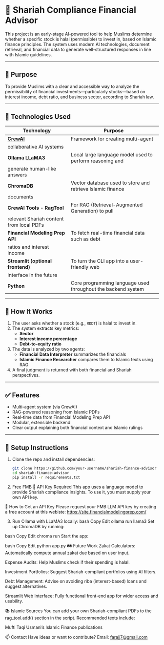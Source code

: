 # 🕌 Shariah Compliance Financial Advisor

This project is an early-stage AI-powered tool to help Muslims determine whether a 
specific stock is halal (permissible) to invest in, based on Islamic finance 
principles. The system uses modern AI technologies, document retrieval, and 
financial data to generate well-structured responses in line with Islamic 
guidelines.

---

## 📌 Purpose

To provide Muslims with a clear and accessible way to analyze the permissibility of 
financial investments—particularly stocks—based on interest income, debt ratio, and 
business sector, according to Shariah law.

---

## 🧠 Technologies Used

| Technology | Purpose |
|-----------|---------|
| **[CrewAI](https://docs.crewai.com/)** | Framework for creating multi-agent 
collaborative AI systems |
| **Ollama LLaMA3** | Local large language model used to perform reasoning and 
generate human-like answers |
| **ChromaDB** | Vector database used to store and retrieve Islamic finance 
documents |
| **CrewAI Tools - RagTool** | For RAG (Retrieval-Augmented Generation) to pull 
relevant Shariah content from local PDFs |
| **Financial Modeling Prep API** | To fetch real-time financial data such as debt 
ratios and interest income |
| **Streamlit (optional frontend)** | To turn the CLI app into a user-friendly web 
interface in the future |
| **Python** | Core programming language used throughout the backend system |

---

## 🚀 How It Works

1. The user asks whether a stock (e.g., `RDDT`) is halal to invest in.
2. The system extracts key metrics:
   - **Sector**
   - **Interest income percentage**
   - **Debt-to-equity ratio**
3. The data is analyzed by two agents:
   - **Financial Data Interpreter** summarizes the financials
   - **Islamic Finance Researcher** compares them to Islamic texts using RAG
4. A final judgment is returned with both financial and Shariah perspectives.

---

## ✅ Features

- Multi-agent system (via CrewAI)
- RAG-powered reasoning from Islamic PDFs
- Real-time data from Financial Modeling Prep API
- Modular, extensible backend
- Clear output explaining both financial context and Islamic rulings

---

## 🔧 Setup Instructions

1. Clone the repo and install dependencies:
   ```bash
   git clone https://github.com/your-username/shariah-finance-advisor
   cd shariah-finance-advisor
   pip install -r requirements.txt

2. Free FMB 🔐 API Key Required
This app uses a language model to provide Shariah compliance insights. To use it, 
you must supply your own API key.

📌 How to Get an API Key
Please request your FMB LLM API key by creating a free account at this webiste: 
https://site.financialmodelingprep.com/

3. Run Ollama with LLaMA3 locally:
bash
Copy
Edit
ollama run llama3
Set up ChromaDB by running:

bash
Copy
Edit
chroma run
Start the app:

bash
Copy
Edit
python app.py
🛤️ Future Work
Zakat Calculators: Automatically compute annual zakat due based on user input.

Expense Audits: Help Muslims check if their spending is halal.

Investment Portfolios: Suggest Shariah-compliant portfolios using AI filters.

Debt Management: Advise on avoiding riba (interest-based) loans and suggest 
alternatives.

Streamlit Web Interface: Fully functional front-end app for wider access and 
usability.

📚 Islamic Sources
You can add your own Shariah-compliant PDFs to the rag_tool.add() section in the 
script. Recommended texts include:

Mufti Taqi Usmani’s Islamic Finance publications


📫 Contact
Have ideas or want to contribute? Email: farajj7@gmail.com

